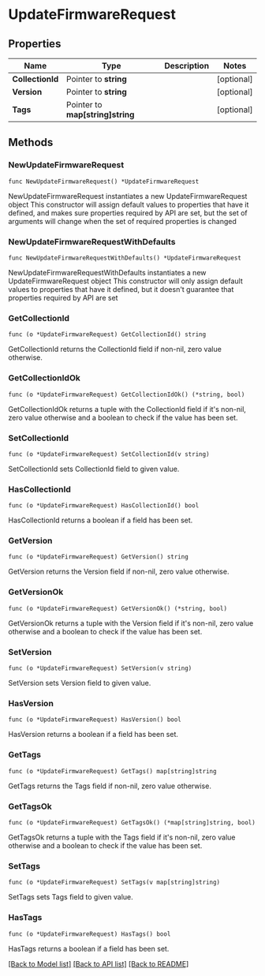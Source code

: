 # UpdateFirmwareRequest

## Properties

Name | Type | Description | Notes
------------ | ------------- | ------------- | -------------
**CollectionId** | Pointer to **string** |  | [optional] 
**Version** | Pointer to **string** |  | [optional] 
**Tags** | Pointer to **map[string]string** |  | [optional] 

## Methods

### NewUpdateFirmwareRequest

`func NewUpdateFirmwareRequest() *UpdateFirmwareRequest`

NewUpdateFirmwareRequest instantiates a new UpdateFirmwareRequest object
This constructor will assign default values to properties that have it defined,
and makes sure properties required by API are set, but the set of arguments
will change when the set of required properties is changed

### NewUpdateFirmwareRequestWithDefaults

`func NewUpdateFirmwareRequestWithDefaults() *UpdateFirmwareRequest`

NewUpdateFirmwareRequestWithDefaults instantiates a new UpdateFirmwareRequest object
This constructor will only assign default values to properties that have it defined,
but it doesn't guarantee that properties required by API are set

### GetCollectionId

`func (o *UpdateFirmwareRequest) GetCollectionId() string`

GetCollectionId returns the CollectionId field if non-nil, zero value otherwise.

### GetCollectionIdOk

`func (o *UpdateFirmwareRequest) GetCollectionIdOk() (*string, bool)`

GetCollectionIdOk returns a tuple with the CollectionId field if it's non-nil, zero value otherwise
and a boolean to check if the value has been set.

### SetCollectionId

`func (o *UpdateFirmwareRequest) SetCollectionId(v string)`

SetCollectionId sets CollectionId field to given value.

### HasCollectionId

`func (o *UpdateFirmwareRequest) HasCollectionId() bool`

HasCollectionId returns a boolean if a field has been set.

### GetVersion

`func (o *UpdateFirmwareRequest) GetVersion() string`

GetVersion returns the Version field if non-nil, zero value otherwise.

### GetVersionOk

`func (o *UpdateFirmwareRequest) GetVersionOk() (*string, bool)`

GetVersionOk returns a tuple with the Version field if it's non-nil, zero value otherwise
and a boolean to check if the value has been set.

### SetVersion

`func (o *UpdateFirmwareRequest) SetVersion(v string)`

SetVersion sets Version field to given value.

### HasVersion

`func (o *UpdateFirmwareRequest) HasVersion() bool`

HasVersion returns a boolean if a field has been set.

### GetTags

`func (o *UpdateFirmwareRequest) GetTags() map[string]string`

GetTags returns the Tags field if non-nil, zero value otherwise.

### GetTagsOk

`func (o *UpdateFirmwareRequest) GetTagsOk() (*map[string]string, bool)`

GetTagsOk returns a tuple with the Tags field if it's non-nil, zero value otherwise
and a boolean to check if the value has been set.

### SetTags

`func (o *UpdateFirmwareRequest) SetTags(v map[string]string)`

SetTags sets Tags field to given value.

### HasTags

`func (o *UpdateFirmwareRequest) HasTags() bool`

HasTags returns a boolean if a field has been set.


[[Back to Model list]](../README.md#documentation-for-models) [[Back to API list]](../README.md#documentation-for-api-endpoints) [[Back to README]](../README.md)


